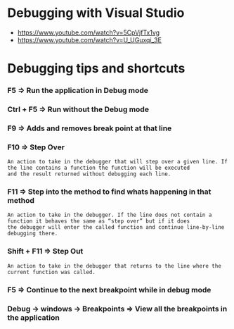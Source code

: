 # Debugging with Visual Studio
- https://www.youtube.com/watch?v=5CpVjfTx1vg
- https://www.youtube.com/watch?v=U_UGuxqi_3E


# Debugging tips and shortcuts
### F5 => Run the application in Debug mode
### Ctrl + F5 => Run without the Debug mode
### F9 => Adds and removes break point at that line
### F10 => Step Over
    An action to take in the debugger that will step over a given line. If the line contains a function the function will be executed 
    and the result returned without debugging each line.
### F11 => Step into the method to find whats happening in that method
    An action to take in the debugger. If the line does not contain a function it behaves the same as “step over” but if it does
    the debugger will enter the called function and continue line-by-line debugging there.
### Shift + F11 => Step Out
    An action to take in the debugger that returns to the line where the current function was called.
### F5 => Continue to the next breakpoint while in debug mode
### Debug -> windows -> Breakpoints => View all the breakpoints in the application
